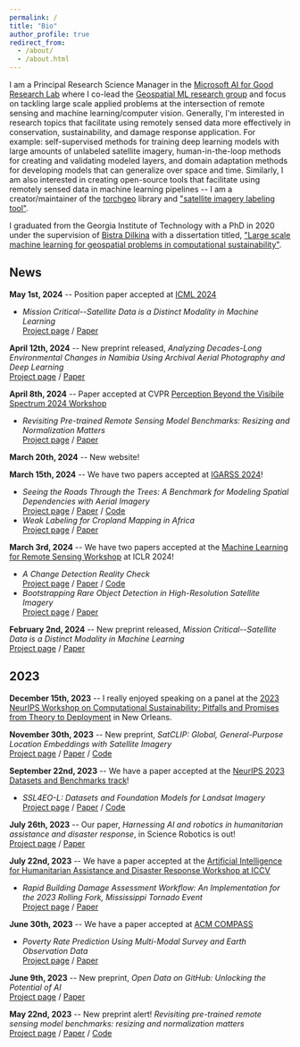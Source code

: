 ```yaml
---
permalink: /
title: "Bio"
author_profile: true
redirect_from: 
  - /about/
  - /about.html
---
```


I am a Principal Research Science Manager in the [Microsoft AI for Good Research Lab](https://www.microsoft.com/en-us/research/group/ai-for-good-research-lab/) where I co-lead the [Geospatial ML research group](https://www.microsoft.com/en-us/research/project/geospatial-machine-learning/) and focus on tackling large scale applied problems at the intersection of remote sensing and machine learning/computer vision. Generally, I'm interested in research topics that facilitate using remotely sensed data more effectively in conservation, sustainability, and damage response application. For example: self-supervised methods for training deep learning models with large amounts of unlabeled satellite imagery, human-in-the-loop methods for creating and validating modeled layers, and domain adaptation methods for developing models that can generalize over space and time. Similarly, I am also interested in creating open-source tools that facilitate using remotely sensed data in machine learning pipelines -- I am a creator/maintainer of the [torchgeo](https://github.com/microsoft/torchgeo) library and ["satellite imagery labeling tool"](https://github.com/microsoft/satellite-imagery-labeling-tool).

I graduated from the Georgia Institute of Technology with a PhD in 2020 under the supervision of [Bistra Dilkina](https://viterbi.usc.edu/directory/faculty/Dilkina/Bistra) with a dissertation titled, ["Large scale machine learning for geospatial problems in computational sustainability"](https://repository.gatech.edu/entities/publication/af1a7913-e832-475e-a25b-d030dcb42bc5/full).


## News


**May 1st, 2024** -- Position paper accepted at [ICML 2024](https://icml.cc/)
- *Mission Critical--Satellite Data is a Distinct Modality in Machine Learning* <br/> [Project page](publication/2024-01-01-Mission-Critical-Satellite-Data-is-a-Distinct-Modality-in-Machine-Learning) / [Paper](https://arxiv.org/abs/2402.01444) 


**April 12th, 2024** -- New preprint released, *Analyzing Decades-Long Environmental Changes in Namibia Using Archival Aerial Photography and Deep Learning* <br/> [Project page](publication/2024-04-12-Analyzing-Historical-Aerial-Imagery) / [Paper](https://arxiv.org/abs/2404.08544) 


**April 8th, 2024** -- Paper accepted at CVPR [Perception Beyond the Visibile Spectrum 2024 Workshop](https://pbvs-workshop.github.io/)
- *Revisiting Pre-trained Remote Sensing Model Benchmarks: Resizing and Normalization Matters* <br/> [Project page](publication/2023-01-01-Revisiting-Pre-trained-Remote-Sensing-Model-Benchmarks-Resizing-and-Normalization-Matters) / [Paper](https://arxiv.org/abs/2305.13456) 


**March 20th, 2024** -- New website!


**March 15th, 2024** -- We have two papers accepted at [IGARSS 2024](https://www.2024.ieeeigarss.org/index.php)!
- *Seeing the Roads Through the Trees: A Benchmark for Modeling Spatial Dependencies with Aerial Imagery* <br/> [Project page](publication/2024-01-01-Seeing-the-Roads-Through-the-Trees-A-Benchmark-for-Modeling-Spatial-Dependencies-with-Aerial-Imagery) / [Paper](https://arxiv.org/abs/2401.06762) / [Code](https://github.com/isaaccorley/ChesapeakeRSC)
- *Weak Labeling for Cropland Mapping in Africa* <br/> [Project page](publication/2024-01-01-Weak-Labeling-for-Cropland-Mapping-in-Africa) / [Paper](https://arxiv.org/abs/2401.07014)


**March 3rd, 2024** -- We have two papers accepted at the [Machine Learning for Remote Sensing Workshop](https://ml-for-rs.github.io/iclr2024/) at ICLR 2024!
- *A Change Detection Reality Check* <br/> [Project page](publication/2024-01-01-A-Change-Detection-Reality-Check) / [Paper](https://arxiv.org/abs/2402.06994) / [Code](https://github.com/isaaccorley/a-change-detection-reality-check)
- *Bootstrapping Rare Object Detection in High-Resolution Satellite Imagery* <br/> [Project page](publication/2024-01-01-Bootstrapping-Rare-Object-Detection-in-High-Resolution-Satellite-Imagery) / [Paper](https://arxiv.org/abs/2403.02736)


**February 2nd, 2024** -- New preprint released, *Mission Critical--Satellite Data is a Distinct Modality in Machine Learning* <br/> [Project page](publication/2024-01-01-Mission-Critical-Satellite-Data-is-a-Distinct-Modality-in-Machine-Learning) / [Paper](https://arxiv.org/abs/2402.01444) 


## 2023


**December 15th, 2023** -- I really enjoyed speaking on a panel at the [2023 NeurIPS Workshop on Computational Sustainability: Pitfalls and Promises from Theory to Deployment](https://www.compsust.net/compsust-2023/) in New Orleans.


**November 30th, 2023** -- New preprint, *SatCLIP: Global, General-Purpose Location Embeddings with Satellite Imagery* <br/> [Project page](publication/2023-01-01-SatCLIP-Global-General-Purpose-Location-Embeddings-with-Satellite-Imagery) / [Paper](https://arxiv.org/abs/2311.17179) / [Code](https://github.com/microsoft/satclip)


**September 22nd, 2023** -- We have a paper accepted at the [NeurIPS 2023 Datasets and Benchmarks track](https://neurips.cc/Conferences/2023)!
- *SSL4EO-L: Datasets and Foundation Models for Landsat Imagery* <br/> [Project page](publication/2024-01-01-SSL4EO-L-Datasets-and-Foundation-Models-for-Landsat-Imagery) / [Paper](https://arxiv.org/abs/2306.09424) / [Code](https://github.com/microsoft/torchgeo/tree/main/experiments/ssl4eo)


**July 26th, 2023** -- Our paper, *Harnessing AI and robotics in humanitarian assistance and disaster response*, in Science Robotics is out! <br/> [Project page](publication/2023-01-01-Harnessing-AI-and-Robotics-in-Humanitarian-Assistance-and-Disaster-Response) / [Paper](https://www.science.org/doi/abs/10.1126/scirobotics.adj2767)


**July 22nd, 2023** -- We have a paper accepted at the [Artificial Intelligence for Humanitarian Assistance and Disaster Response Workshop at ICCV](https://www.hadr.ai/previous-versions/iccv-2023/accepted-papers-iccv23)
- *Rapid Building Damage Assessment Workflow: An Implementation for the 2023 Rolling Fork, Mississippi Tornado Event* <br/> [Project page](publication/2023-01-01-Rapid-Building-Damage-Assessment-Workflow-An-Implementation-for-the-2023-Rolling-Fork-Mississippi-Tornado-Event) / [Paper](https://arxiv.org/abs/2306.12589)


**June 30th, 2023** -- We have a paper accepted at [ACM COMPASS](https://2023.compass.hosting.acm.org/)
- *Poverty Rate Prediction Using Multi-Modal Survey and Earth Observation Data* <br/> [Project page](publication/2023-01-01-Poverty-Rate-Prediction-Using-Multi-Modal-Survey-and-Earth-Observation-Data) / [Paper](https://arxiv.org/abs/2307.11921)


**June 9th, 2023** -- New preprint, *Open Data on GitHub: Unlocking the Potential of AI* <br/> [Project page](publication/2023-01-01-Open-Data-on-GitHub-Unlocking-the-Potential-of-AI) / [Paper](https://arxiv.org/abs/2306.06191)


**May 22nd, 2023** -- New preprint alert! *Revisiting pre-trained remote sensing model benchmarks: resizing and normalization matters* <br/> [Project page](publication/2023-01-01-Revisiting-Pre-trained-Remote-Sensing-Model-Benchmarks-Resizing-and-Normalization-Matters) / [Paper](https://arxiv.org/abs/2305.13456) / [Code](https://github.com/isaaccorley/resize-is-all-you-need)
